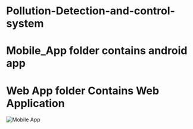 # Pollution-Detection-and-control-system
# Mobile_App folder  contains android app 
# Web App folder Contains Web Application 
![Mobile App](https://cloud.githubusercontent.com/assets/14145706/26578839/0715f4bc-454f-11e7-84ea-459d38a934c2.png)
